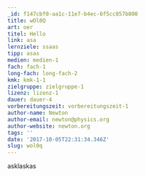 ```yaml
---
_id: f147cbf0-aa1c-11e7-b4ec-6f5cc857b800
title: wOl0Q
art: oer
titel: Hello
link: asa
lernziele: ssaas
tipp: asas
medien: medien-1
fach: fach-1
long-fach: long-fach-2
kmk: kmk-1-1
zielgruppe: zielgruppe-1
lizenz: lizenz-1
dauer: dauer-4
vorbereitungszeit: vorbereitungszeit-1
author-name: Newton
author-email: newton@physics.org
author-website: newton.org
tags: ''
date: '2017-10-05T22:31:34.346Z'
slug: wol0q
---
```

asklaskas
